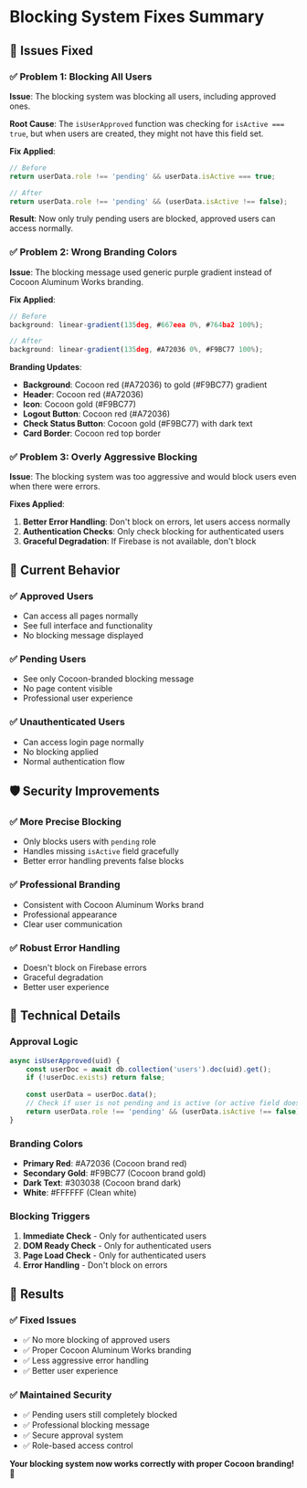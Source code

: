 # Blocking System Fixes Summary

## 🔧 **Issues Fixed**

### **✅ Problem 1: Blocking All Users**
**Issue**: The blocking system was blocking all users, including approved ones.

**Root Cause**: The `isUserApproved` function was checking for `isActive === true`, but when users are created, they might not have this field set.

**Fix Applied**:
```javascript
// Before
return userData.role !== 'pending' && userData.isActive === true;

// After  
return userData.role !== 'pending' && (userData.isActive !== false);
```

**Result**: Now only truly pending users are blocked, approved users can access normally.

### **✅ Problem 2: Wrong Branding Colors**
**Issue**: The blocking message used generic purple gradient instead of Cocoon Aluminum Works branding.

**Fix Applied**:
```javascript
// Before
background: linear-gradient(135deg, #667eea 0%, #764ba2 100%);

// After
background: linear-gradient(135deg, #A72036 0%, #F9BC77 100%);
```

**Branding Updates**:
- **Background**: Cocoon red (#A72036) to gold (#F9BC77) gradient
- **Header**: Cocoon red (#A72036)
- **Icon**: Cocoon gold (#F9BC77)
- **Logout Button**: Cocoon red (#A72036)
- **Check Status Button**: Cocoon gold (#F9BC77) with dark text
- **Card Border**: Cocoon red top border

### **✅ Problem 3: Overly Aggressive Blocking**
**Issue**: The blocking system was too aggressive and would block users even when there were errors.

**Fixes Applied**:
1. **Better Error Handling**: Don't block on errors, let users access normally
2. **Authentication Checks**: Only check blocking for authenticated users
3. **Graceful Degradation**: If Firebase is not available, don't block

## 🎯 **Current Behavior**

### **✅ Approved Users**
- Can access all pages normally
- See full interface and functionality
- No blocking message displayed

### **✅ Pending Users**
- See only Cocoon-branded blocking message
- No page content visible
- Professional user experience

### **✅ Unauthenticated Users**
- Can access login page normally
- No blocking applied
- Normal authentication flow

## 🛡️ **Security Improvements**

### **✅ More Precise Blocking**
- Only blocks users with `pending` role
- Handles missing `isActive` field gracefully
- Better error handling prevents false blocks

### **✅ Professional Branding**
- Consistent with Cocoon Aluminum Works brand
- Professional appearance
- Clear user communication

### **✅ Robust Error Handling**
- Doesn't block on Firebase errors
- Graceful degradation
- Better user experience

## 🚀 **Technical Details**

### **Approval Logic**
```javascript
async isUserApproved(uid) {
    const userDoc = await db.collection('users').doc(uid).get();
    if (!userDoc.exists) return false;
    
    const userData = userDoc.data();
    // Check if user is not pending and is active (or active field doesn't exist)
    return userData.role !== 'pending' && (userData.isActive !== false);
}
```

### **Branding Colors**
- **Primary Red**: #A72036 (Cocoon brand red)
- **Secondary Gold**: #F9BC77 (Cocoon brand gold)
- **Dark Text**: #303038 (Cocoon brand dark)
- **White**: #FFFFFF (Clean white)

### **Blocking Triggers**
1. **Immediate Check** - Only for authenticated users
2. **DOM Ready Check** - Only for authenticated users
3. **Page Load Check** - Only for authenticated users
4. **Error Handling** - Don't block on errors

## 🎉 **Results**

### **✅ Fixed Issues**
- ✅ No more blocking of approved users
- ✅ Proper Cocoon Aluminum Works branding
- ✅ Less aggressive error handling
- ✅ Better user experience

### **✅ Maintained Security**
- ✅ Pending users still completely blocked
- ✅ Professional blocking message
- ✅ Secure approval system
- ✅ Role-based access control

**Your blocking system now works correctly with proper Cocoon branding!** 🔐
